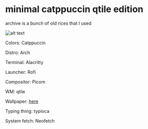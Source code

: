 # minimal catppuccin qtile edition

archive is a bunch of old rices that I used


![alt text](sc.png "Screen shot")

Colors: Catppuccin

Distro: Arch

Terminal: Alacritty

Launcher: Rofi

Compositor: Picom

WM: qtile

Wallpaper: [here](https://github.com/Harshit-T/Wallpapers)

Typing thing: typioca

System fetch: Neofetch
